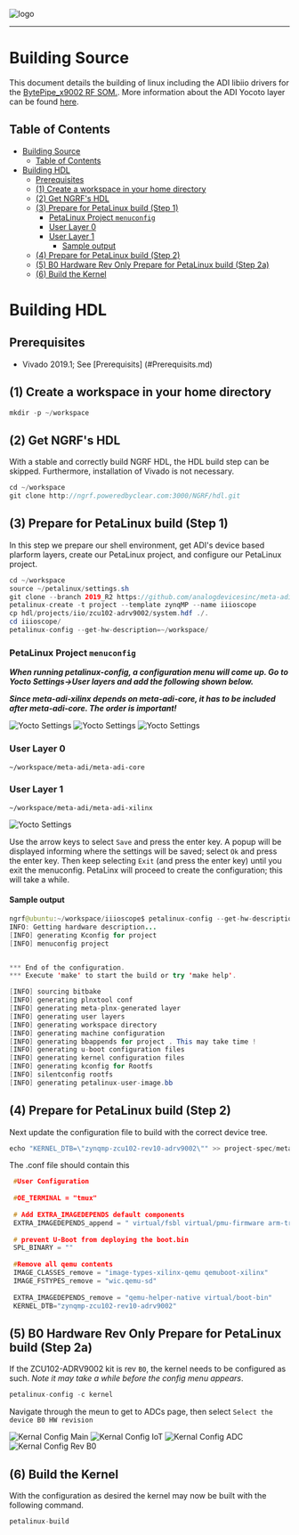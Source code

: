 ![logo](../docs/images/ngrf_logo.png)

---

# Building Source
This document details the building of linux including the ADI libiio drivers for the [BytePipe_x9002 RF SOM.](https://www.nextgenrf.com/products/rf-system-on-a-module/).  More information about the ADI Yocoto layer can be found [here](https://github.com/analogdevicesinc/meta-adi/tree/master/meta-adi-xilinx).


## Table of Contents
- [Building Source](#building-source)
  - [Table of Contents](#table-of-contents)
- [Building HDL](#building-hdl)
  - [Prerequisites](#building-hdl-prerequisites)
  - [(1) Create a workspace in your home directory](#1-create-a-workspace-in-your-home-directory)
  - [(2) Get NGRF's HDL](#2-get-ngrfs-hdl)
  - [(3) Prepare for PetaLinux build (Step 1)](#3-prepare-for-petalinux-build-step-1)
    - [PetaLinux Project `menuconfig`](#petalinux-project-menuconfig)
    - [User Layer 0](#user-layer-0)
    - [User Layer 1](#user-layer-1)
      - [Sample output](#sample-output)
  - [(4) Prepare for PetaLinux build (Step 2)](#4-prepare-for-petalinux-build-step-2)
  - [(5) B0 Hardware Rev Only Prepare for PetaLinux build (Step 2a)](#5-b0-hardware-rev-only-prepare-for-petalinux-build-step-2a)
  - [(6) Build the Kernel](#6-build-the-kernel)


# Building HDL

## Prerequisites
- Vivado 2019.1; See [Prerequisits] (#Prerequisits.md)

## (1) Create a workspace in your home directory
```java
mkdir -p ~/workspace
```

## (2) Get NGRF's HDL
With a stable and correctly build NGRF HDL, the HDL build step can be skipped.  Furthermore, installation of Vivado is not necessary.

```java
cd ~/workspace
git clone http://ngrf.poweredbyclear.com:3000/NGRF/hdl.git
```

## (3) Prepare for PetaLinux build (Step 1)
In this step we prepare our shell environment, get ADI's device based plarform layers, create our PetaLinux project, and configure our PetaLinux project.

```java
cd ~/workspace
source ~/petalinux/settings.sh
git clone --branch 2019_R2 https://github.com/analogdevicesinc/meta-adi.git
petalinux-create -t project --template zynqMP --name iiioscope
cp hdl/projects/iio/zcu102-adrv9002/system.hdf ./.
cd iiioscope/
petalinux-config --get-hw-description=~/workspace/
```

### PetaLinux Project `menuconfig`
**_When running petalinux-config, a configuration menu will come up. Go to Yocto Settings→User layers and add the following shown below._**

**_Since meta-adi-xilinx depends on meta-adi-core, it has to be included after meta-adi-core. The order is important!_**

![Yocto Settings](images/petaCfgYoctoSettings.png)
![Yocto Settings](images/petaCfgYoctoUserLayers.png)
![Yocto Settings](images/petaCfgYoctoUserLayers2.png)

### User Layer 0
`~/workspace/meta-adi/meta-adi-core`

### User Layer 1
`~/workspace/meta-adi/meta-adi-xilinx`

![Yocto Settings](images/petaCfgYoctoUserLayers3.png)

Use the arrow keys to select `Save` and press the enter key.  A popup will be displayed informing where the settings will be saved; select `Ok` and press the enter key.  Then keep selecting `Exit` (and press the enter key) until you exit the menuconfig.  PetaLinx will proceed to create the configuration; this will take a while.

#### Sample output
```java
ngrf@ubuntu:~/workspace/iiioscope$ petalinux-config --get-hw-description=~/workspace/
INFO: Getting hardware description...
[INFO] generating Kconfig for project
[INFO] menuconfig project


*** End of the configuration.
*** Execute 'make' to start the build or try 'make help'.

[INFO] sourcing bitbake
[INFO] generating plnxtool conf
[INFO] generating meta-plnx-generated layer
[INFO] generating user layers
[INFO] generating workspace directory
[INFO] generating machine configuration
[INFO] generating bbappends for project . This may take time ! 
[INFO] generating u-boot configuration files
[INFO] generating kernel configuration files
[INFO] generating kconfig for Rootfs
[INFO] silentconfig rootfs
[INFO] generating petalinux-user-image.bb
```

## (4) Prepare for PetaLinux build (Step 2)
Next update the configuration file to build with the correct device tree.

```java
echo "KERNEL_DTB=\"zynqmp-zcu102-rev10-adrv9002\"" >> project-spec/meta-user/conf/petalinuxbsp.conf
```

The .conf file should contain this 

```c
 #User Configuration
 
 #OE_TERMINAL = "tmux"
 
 # Add EXTRA_IMAGEDEPENDS default components
 EXTRA_IMAGEDEPENDS_append = " virtual/fsbl virtual/pmu-firmware arm-trusted-firmware qemu-devicetrees"
 
 # prevent U-Boot from deploying the boot.bin
 SPL_BINARY = ""
 
 #Remove all qemu contents
 IMAGE_CLASSES_remove = "image-types-xilinx-qemu qemuboot-xilinx"
 IMAGE_FSTYPES_remove = "wic.qemu-sd"
 
 EXTRA_IMAGEDEPENDS_remove = "qemu-helper-native virtual/boot-bin"
 KERNEL_DTB="zynqmp-zcu102-rev10-adrv9002"
 ```

## (5) B0 Hardware Rev Only Prepare for PetaLinux build (Step 2a)
If the ZCU102-ADRV9002 kit is rev `B0`, the kernel needs to be configured as such.  _Note it may take a while before the config menu appears_.

```java
petalinux-config -c kernel
```
Navigate through the meun to get to ADCs page, then select `Select the device B0 HW revision`

![Kernal Config Main](images/petaKernelCfgMain.png)
![Kernal Config IoT](images/petaKernelCfgDevDrvIoT.png)
![Kernal Config ADC](images/petaKernelCfgDevDrvIoTADC.png)
![Kernal Config Rev B0](images/petaKernelCfgDevDrvIoTADCRevB0.png)

## (6) Build the Kernel
With the configuration as desired the kernel may now be built with the following command.

```java
petalinux-build
```
